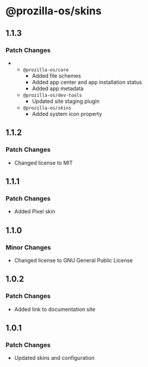 # @prozilla-os/skins

## 1.1.3

### Patch Changes

- - `@prozilla-os/core`
    - Added file schemes
    - Added app center and app installation status
    - Added app metadata
  - `@prozilla-os/dev-tools`
    - Updated site staging plugin
  - `@prozilla-os/skins`
    - Added system icon property

## 1.1.2

### Patch Changes

- Changed license to MIT

## 1.1.1

### Patch Changes

- Added Pixel skin

## 1.1.0

### Minor Changes

- Changed license to GNU General Public License

## 1.0.2

### Patch Changes

- Added link to documentation site

## 1.0.1

### Patch Changes

- Updated skins and configuration
